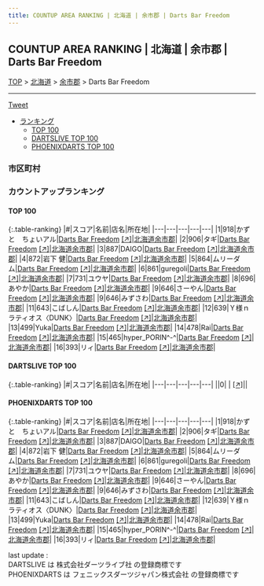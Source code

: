 ```yaml
---
title: COUNTUP AREA RANKING | 北海道 | 余市郡 | Darts Bar Freedom
---
```

## COUNTUP AREA RANKING | 北海道 | 余市郡 | Darts Bar Freedom

[TOP](/darts/rank/) > [北海道](/darts/rank/北海道/) > [余市郡](/darts/rank/北海道/余市郡/) > Darts Bar Freedom

___

<a href="https://twitter.com/share?ref_src=twsrc%5Etfw" data-text="COUNTUP AREA RANKING | 北海道余市郡Darts Bar Freedom" class="twitter-share-button" data-hashtags="DARTSLIVE,PHOENIXDARTS,darts,ダーツ" data-show-count="false">Tweet</a>

* [ランキング](#カウントアップランキング)
    * [TOP 100](#top-100)
    * [DARTSLIVE TOP 100](#dartslive-top-100)
    * [PHOENIXDARTS TOP 100](#phoenixdarts-top-100)

### 市区町村

<ul>

</ul>

### カウントアップランキング

#### TOP 100



{:.table-ranking}
|#|スコア|名前|店名|所在地|
|---|---|---|---|---|
|1|918|<span class="rank-name-pd">かずと　ちょいアル</span>|<a href="/darts/rank/shops/74704.html">Darts Bar Freedom</a> <a href="https://vs.phoenixdarts.com/jp/shop/shopDetailInfo/s_74704?s_seq=74704">[↗]</a>|<a href="/darts/rank/北海道/余市郡">北海道余市郡</a>|
|2|906|<span class="rank-name-pd">タギ</span>|<a href="/darts/rank/shops/74704.html">Darts Bar Freedom</a> <a href="https://vs.phoenixdarts.com/jp/shop/shopDetailInfo/s_74704?s_seq=74704">[↗]</a>|<a href="/darts/rank/北海道/余市郡">北海道余市郡</a>|
|3|887|<span class="rank-name-pd">DAIGO</span>|<a href="/darts/rank/shops/74704.html">Darts Bar Freedom</a> <a href="https://vs.phoenixdarts.com/jp/shop/shopDetailInfo/s_74704?s_seq=74704">[↗]</a>|<a href="/darts/rank/北海道/余市郡">北海道余市郡</a>|
|4|872|<span class="rank-name-pd"><span class="pro-icon-pd"></span>岩下 健</span>|<a href="/darts/rank/shops/74704.html">Darts Bar Freedom</a> <a href="https://vs.phoenixdarts.com/jp/shop/shopDetailInfo/s_74704?s_seq=74704">[↗]</a>|<a href="/darts/rank/北海道/余市郡">北海道余市郡</a>|
|5|864|<span class="rank-name-pd">ムリーダム</span>|<a href="/darts/rank/shops/74704.html">Darts Bar Freedom</a> <a href="https://vs.phoenixdarts.com/jp/shop/shopDetailInfo/s_74704?s_seq=74704">[↗]</a>|<a href="/darts/rank/北海道/余市郡">北海道余市郡</a>|
|6|861|<span class="rank-name-pd">guregoli</span>|<a href="/darts/rank/shops/74704.html">Darts Bar Freedom</a> <a href="https://vs.phoenixdarts.com/jp/shop/shopDetailInfo/s_74704?s_seq=74704">[↗]</a>|<a href="/darts/rank/北海道/余市郡">北海道余市郡</a>|
|7|731|<span class="rank-name-pd">ユウヤ</span>|<a href="/darts/rank/shops/74704.html">Darts Bar Freedom</a> <a href="https://vs.phoenixdarts.com/jp/shop/shopDetailInfo/s_74704?s_seq=74704">[↗]</a>|<a href="/darts/rank/北海道/余市郡">北海道余市郡</a>|
|8|696|<span class="rank-name-pd">あやか</span>|<a href="/darts/rank/shops/74704.html">Darts Bar Freedom</a> <a href="https://vs.phoenixdarts.com/jp/shop/shopDetailInfo/s_74704?s_seq=74704">[↗]</a>|<a href="/darts/rank/北海道/余市郡">北海道余市郡</a>|
|9|646|<span class="rank-name-pd">さーやん</span>|<a href="/darts/rank/shops/74704.html">Darts Bar Freedom</a> <a href="https://vs.phoenixdarts.com/jp/shop/shopDetailInfo/s_74704?s_seq=74704">[↗]</a>|<a href="/darts/rank/北海道/余市郡">北海道余市郡</a>|
|9|646|<span class="rank-name-pd">みずさわ</span>|<a href="/darts/rank/shops/74704.html">Darts Bar Freedom</a> <a href="https://vs.phoenixdarts.com/jp/shop/shopDetailInfo/s_74704?s_seq=74704">[↗]</a>|<a href="/darts/rank/北海道/余市郡">北海道余市郡</a>|
|11|643|<span class="rank-name-pd">こばしん</span>|<a href="/darts/rank/shops/74704.html">Darts Bar Freedom</a> <a href="https://vs.phoenixdarts.com/jp/shop/shopDetailInfo/s_74704?s_seq=74704">[↗]</a>|<a href="/darts/rank/北海道/余市郡">北海道余市郡</a>|
|12|639|<span class="rank-name-pd">Ｙ様ｎラティオス〈DUNK〉</span>|<a href="/darts/rank/shops/74704.html">Darts Bar Freedom</a> <a href="https://vs.phoenixdarts.com/jp/shop/shopDetailInfo/s_74704?s_seq=74704">[↗]</a>|<a href="/darts/rank/北海道/余市郡">北海道余市郡</a>|
|13|499|<span class="rank-name-pd">Yuka</span>|<a href="/darts/rank/shops/74704.html">Darts Bar Freedom</a> <a href="https://vs.phoenixdarts.com/jp/shop/shopDetailInfo/s_74704?s_seq=74704">[↗]</a>|<a href="/darts/rank/北海道/余市郡">北海道余市郡</a>|
|14|478|<span class="rank-name-pd">Rai</span>|<a href="/darts/rank/shops/74704.html">Darts Bar Freedom</a> <a href="https://vs.phoenixdarts.com/jp/shop/shopDetailInfo/s_74704?s_seq=74704">[↗]</a>|<a href="/darts/rank/北海道/余市郡">北海道余市郡</a>|
|15|465|<span class="rank-name-pd">hyper_PORIN^-^</span>|<a href="/darts/rank/shops/74704.html">Darts Bar Freedom</a> <a href="https://vs.phoenixdarts.com/jp/shop/shopDetailInfo/s_74704?s_seq=74704">[↗]</a>|<a href="/darts/rank/北海道/余市郡">北海道余市郡</a>|
|16|393|<span class="rank-name-pd">リィ</span>|<a href="/darts/rank/shops/74704.html">Darts Bar Freedom</a> <a href="https://vs.phoenixdarts.com/jp/shop/shopDetailInfo/s_74704?s_seq=74704">[↗]</a>|<a href="/darts/rank/北海道/余市郡">北海道余市郡</a>|


#### DARTSLIVE TOP 100



{:.table-ranking}
|#|スコア|名前|店名|所在地|
|---|---|---|---|---|
||0|<span class="rank-name-dl"> </span>|<a href="/darts/rank/shops/.html"></a> <a href="">[↗]</a>|<a href="/darts/rank//"></a>|


#### PHOENIXDARTS TOP 100



{:.table-ranking}
|#|スコア|名前|店名|所在地|
|---|---|---|---|---|
|1|918|<span class="rank-name-pd">かずと　ちょいアル</span>|<a href="/darts/rank/shops/74704.html">Darts Bar Freedom</a> <a href="https://vs.phoenixdarts.com/jp/shop/shopDetailInfo/s_74704?s_seq=74704">[↗]</a>|<a href="/darts/rank/北海道/余市郡">北海道余市郡</a>|
|2|906|<span class="rank-name-pd">タギ</span>|<a href="/darts/rank/shops/74704.html">Darts Bar Freedom</a> <a href="https://vs.phoenixdarts.com/jp/shop/shopDetailInfo/s_74704?s_seq=74704">[↗]</a>|<a href="/darts/rank/北海道/余市郡">北海道余市郡</a>|
|3|887|<span class="rank-name-pd">DAIGO</span>|<a href="/darts/rank/shops/74704.html">Darts Bar Freedom</a> <a href="https://vs.phoenixdarts.com/jp/shop/shopDetailInfo/s_74704?s_seq=74704">[↗]</a>|<a href="/darts/rank/北海道/余市郡">北海道余市郡</a>|
|4|872|<span class="rank-name-pd"><span class="pro-icon-pd"></span>岩下 健</span>|<a href="/darts/rank/shops/74704.html">Darts Bar Freedom</a> <a href="https://vs.phoenixdarts.com/jp/shop/shopDetailInfo/s_74704?s_seq=74704">[↗]</a>|<a href="/darts/rank/北海道/余市郡">北海道余市郡</a>|
|5|864|<span class="rank-name-pd">ムリーダム</span>|<a href="/darts/rank/shops/74704.html">Darts Bar Freedom</a> <a href="https://vs.phoenixdarts.com/jp/shop/shopDetailInfo/s_74704?s_seq=74704">[↗]</a>|<a href="/darts/rank/北海道/余市郡">北海道余市郡</a>|
|6|861|<span class="rank-name-pd">guregoli</span>|<a href="/darts/rank/shops/74704.html">Darts Bar Freedom</a> <a href="https://vs.phoenixdarts.com/jp/shop/shopDetailInfo/s_74704?s_seq=74704">[↗]</a>|<a href="/darts/rank/北海道/余市郡">北海道余市郡</a>|
|7|731|<span class="rank-name-pd">ユウヤ</span>|<a href="/darts/rank/shops/74704.html">Darts Bar Freedom</a> <a href="https://vs.phoenixdarts.com/jp/shop/shopDetailInfo/s_74704?s_seq=74704">[↗]</a>|<a href="/darts/rank/北海道/余市郡">北海道余市郡</a>|
|8|696|<span class="rank-name-pd">あやか</span>|<a href="/darts/rank/shops/74704.html">Darts Bar Freedom</a> <a href="https://vs.phoenixdarts.com/jp/shop/shopDetailInfo/s_74704?s_seq=74704">[↗]</a>|<a href="/darts/rank/北海道/余市郡">北海道余市郡</a>|
|9|646|<span class="rank-name-pd">さーやん</span>|<a href="/darts/rank/shops/74704.html">Darts Bar Freedom</a> <a href="https://vs.phoenixdarts.com/jp/shop/shopDetailInfo/s_74704?s_seq=74704">[↗]</a>|<a href="/darts/rank/北海道/余市郡">北海道余市郡</a>|
|9|646|<span class="rank-name-pd">みずさわ</span>|<a href="/darts/rank/shops/74704.html">Darts Bar Freedom</a> <a href="https://vs.phoenixdarts.com/jp/shop/shopDetailInfo/s_74704?s_seq=74704">[↗]</a>|<a href="/darts/rank/北海道/余市郡">北海道余市郡</a>|
|11|643|<span class="rank-name-pd">こばしん</span>|<a href="/darts/rank/shops/74704.html">Darts Bar Freedom</a> <a href="https://vs.phoenixdarts.com/jp/shop/shopDetailInfo/s_74704?s_seq=74704">[↗]</a>|<a href="/darts/rank/北海道/余市郡">北海道余市郡</a>|
|12|639|<span class="rank-name-pd">Ｙ様ｎラティオス〈DUNK〉</span>|<a href="/darts/rank/shops/74704.html">Darts Bar Freedom</a> <a href="https://vs.phoenixdarts.com/jp/shop/shopDetailInfo/s_74704?s_seq=74704">[↗]</a>|<a href="/darts/rank/北海道/余市郡">北海道余市郡</a>|
|13|499|<span class="rank-name-pd">Yuka</span>|<a href="/darts/rank/shops/74704.html">Darts Bar Freedom</a> <a href="https://vs.phoenixdarts.com/jp/shop/shopDetailInfo/s_74704?s_seq=74704">[↗]</a>|<a href="/darts/rank/北海道/余市郡">北海道余市郡</a>|
|14|478|<span class="rank-name-pd">Rai</span>|<a href="/darts/rank/shops/74704.html">Darts Bar Freedom</a> <a href="https://vs.phoenixdarts.com/jp/shop/shopDetailInfo/s_74704?s_seq=74704">[↗]</a>|<a href="/darts/rank/北海道/余市郡">北海道余市郡</a>|
|15|465|<span class="rank-name-pd">hyper_PORIN^-^</span>|<a href="/darts/rank/shops/74704.html">Darts Bar Freedom</a> <a href="https://vs.phoenixdarts.com/jp/shop/shopDetailInfo/s_74704?s_seq=74704">[↗]</a>|<a href="/darts/rank/北海道/余市郡">北海道余市郡</a>|
|16|393|<span class="rank-name-pd">リィ</span>|<a href="/darts/rank/shops/74704.html">Darts Bar Freedom</a> <a href="https://vs.phoenixdarts.com/jp/shop/shopDetailInfo/s_74704?s_seq=74704">[↗]</a>|<a href="/darts/rank/北海道/余市郡">北海道余市郡</a>|


<div class="footer border-top border-gray-light mt-5 pt-3 text-right text-gray">
    last update : <span style="font-weight: italic" id="foot_last_modified"></span><br />
    DARTSLIVE は 株式会社ダーツライブ社 の登録商標です<br />
    PHOENIXDARTS は フェニックスダーツジャパン株式会社 の登録商標です<br />
</div>

<script src="https://cdnjs.cloudflare.com/ajax/libs/jquery.tablesorter/2.31.3/js/jquery.tablesorter.min.js" integrity="sha512-qzgd5cYSZcosqpzpn7zF2ZId8f/8CHmFKZ8j7mU4OUXTNRd5g+ZHBPsgKEwoqxCtdQvExE5LprwwPAgoicguNg==" crossorigin="anonymous" referrerpolicy="no-referrer"></script>
<link rel="stylesheet" href="https://cdnjs.cloudflare.com/ajax/libs/jquery.tablesorter/2.31.3/css/theme.default.min.css" integrity="sha512-wghhOJkjQX0Lh3NSWvNKeZ0ZpNn+SPVXX1Qyc9OCaogADktxrBiBdKGDoqVUOyhStvMBmJQ8ZdMHiR3wuEq8+w==" crossorigin="anonymous" referrerpolicy="no-referrer" />
<script>
$(function() {
    $(".table-ranking").tablesorter({sortList:[[0, 0]]});
    $("#foot_last_modified").text(formatDate(new Date(document.lastModified), 'yyyy-MM-dd HH:mm:ss'));
});
</script>

<script async src="https://platform.twitter.com/widgets.js" charset="utf-8"></script>
